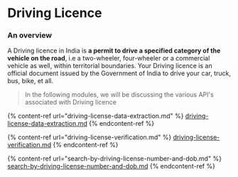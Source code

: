# Driving Licence

### An overview

A Driving licence in India is **a permit to drive a specified category of the vehicle on the road**, i.e a two-wheeler, four-wheeler or a commercial vehicle as well, within territorial boundaries. Your Driving licence is an official document issued by the Government of India to drive your car, truck, bus, bike, et all.

> In the following modules, we will be discussing the various API's associated with Driving licence

{% content-ref url="driving-license-data-extraction.md" %}
[driving-license-data-extraction.md](driving-license-data-extraction.md)
{% endcontent-ref %}

{% content-ref url="driving-license-verification.md" %}
[driving-license-verification.md](driving-license-verification.md)
{% endcontent-ref %}

{% content-ref url="search-by-driving-license-number-and-dob.md" %}
[search-by-driving-license-number-and-dob.md](search-by-driving-license-number-and-dob.md)
{% endcontent-ref %}










